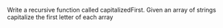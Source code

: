 Write a recursive function called capitalizedFirst. Given an array of strings
capitalize the first letter of each array 